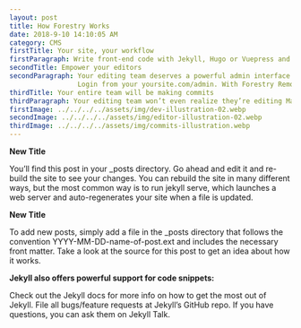 ```yaml
---
layout: post
title: How Forestry Works
date: 2018-9-10 14:10:05 AM
category: CMS
firstTitle: Your site, your workflow
firstParagraph: Write front-end code with Jekyll, Hugo or Vuepress and push to your Git repo. Forestry will pull in your commits and                   update the CMS.Invite your team to create content in a rich UI. Their updates get committed back without merge                         conflicts.
secondTitle: Empower your editors
secondParagraph: Your editing team deserves a powerful admin interface. Customize each page with Forestry’s rich editing fields.
                 Login from your yoursite.com/admin. With Forestry Remote, your site will transcend static.
thirdTitle: Your entire team will be making commits
thirdParagraph: Your editing team won’t even realize they’re editing Markdown and committing to your repo.
firstImage: ../../../../assets/img/dev-illustration-02.webp
secondImage: ../../../../assets/img/editor-illustration-02.webp
thirdImage: ../../../../assets/img/commits-illustration.webp
---
```


**New Title**

You’ll find this post in your _posts directory. Go ahead and edit it and re-build the site to see your changes. You can rebuild the site in many different ways, but the most common way is to run jekyll serve, which launches a web server and auto-regenerates your site when a file is updated.

**New Title**

To add new posts, simply add a file in the _posts directory that follows the convention YYYY-MM-DD-name-of-post.ext and includes the necessary front matter. Take a look at the source for this post to get an idea about how it works.

**Jekyll also offers powerful support for code snippets:**

Check out the Jekyll docs for more info on how to get the most out of Jekyll. File all bugs/feature requests at Jekyll’s GitHub repo. If you have questions, you can ask them on Jekyll Talk.